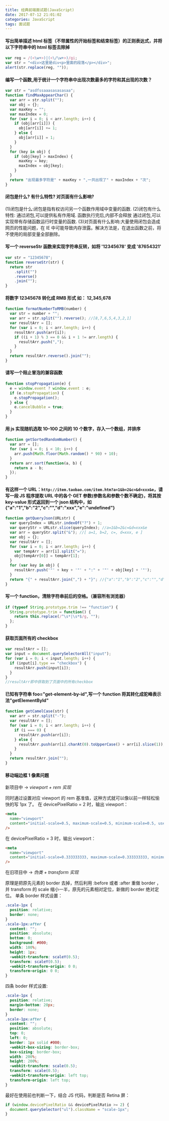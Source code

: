 ```yaml
---
title: 经典前端面试题(JavaScript)
date: 2017-07-12 21:01:02
categories: JavaScript
tags: 面试题
---
```


#### 写出简单描述 html 标签（不带属性的开始标签和结束标签）的正则表达式，并将以下字符串中的 html 标签去除掉

```js
var reg = /(<\w+>)|(<\/\w+>)/gi;
var str = "<div>这里是div<p>里面的段落</p></div>";
alert(str.replace(reg, ""));
```

<!--more-->

#### 编写一个函数,用于统计一个字符串中出现次数最多的字符和其出现的次数？

```js
var str = "asdfssaaasasasasaa";
function findMaxAppearChar() {
  var arr = str.split("");
  var obj = {};
  var maxKey = "";
  var maxIndex = 0;
  for (var i = 0; i < arr.length; i++) {
    if (obj[arr[i]]) {
      obj[arr[i]] += 1;
    } else {
      obj[arr[i]] = 1;
    }
  }
  for (key in obj) {
    if (obj[key] > maxIndex) {
      maxKey = key;
      maxIndex = obj[key];
    }
  }
  return "出现最多字符是" + maxKey + ",一共出现了" + maxIndex + "次";
}
```

#### 闭包是什么? 有什么特性? 对页面有什么影响?

(1)闭包是什么:闭包是指有权访问另一个函数作用域中变量的函数.
(2)闭包有什么特性:
通过闭包,可以提供私有作用域.
函数执行完后,内部不会释放
通过闭包,可以实现带有存储函数运行时变量的函数.
(3)对页面有什么影响:大量使用闭包会造成网页的性能问题，在 IE 中可能导致内存泄露。解决方法是，在退出函数之前，将不使用的局部变量全部删除。

#### 写一个 reverseStr 函数来实现字符串反转，如将 '12345678' 变成 '87654321'

```js
var str = "12345678";
function reverseStr(str) {
  return str
    .split("")
    .reverse()
    .join("");
}
```

#### 将数字 12345678 转化成 RMB 形式 如： 12,345,678

```js
function formatNumberToRMB(number) {
  var str = number + "";
  var arr = str.split("").reverse(); //[8,7,6,5,4,3,2,1]
  var resultArr = [];
  for (var i = 0; i < arr.length; i++) {
    resultArr.push(arr[i]);
    if ((i + 1) % 3 == 0 && i + 1 != arr.length) {
      resultArr.push(",");
    }
  }
  return resultArr.reverse().join("");
}
```

#### 请写一个阻止冒泡的兼容函数

```js
function stopPropagation(e) {
  e = window.event ? window.event : e;
  if (e.stopPropagation) {
    e.stopPropagation();
  } else {
    e.cancelBubble = true;
  }
}
```

#### 用 js 实现随机选取 10–100 之间的 10 个数字，存入一个数组，并排序

```js
function getSortedRandomNumber() {
  var arr = [];
  for (var i = 0; i < 10; i++) {
    arr.push(Math.floor(Math.random() * 90) + 10);
  }
  return arr.sort(function(a, b) {
    return a - b;
  });
}
```

#### 有这样一个 URL：`http://item.taobao.com/item.htm?a=1&b=2&c=&d=xxx&e`，请写一段 JS 程序提取 URL 中的各个 GET 参数(参数名和参数个数不确定)，将其按 key-value 形式返回到一个 json 结构中，如{"a":"1","b":"2","c":"","d":"xxx","e":"undefined"}

```js
function getQueryJson(URLstr) {
  var queryIndex = URLstr.indexOf("?") + 1;
  var queryStr = URLstr.slice(queryIndex); //a=1&b=2&c=&d=xxx&e
  var arr = queryStr.split("&"); //[ a=1, b=2, c=, d=xxx, e ]
  var obj = {};
  var resultArr = [];
  for (var i = 0; i < arr.length; i++) {
    var tempArr = arr[i].split("=");
    obj[tempArr[0]] = tempArr[1];
  }
  for (var key in obj) {
    resultArr.push('"' + key + '"' + ":" + '"' + obj[key] + '"');
  }
  return "{" + resultArr.join(",") + "}"; //{"a":"1","b":"2","c":"","d":"xxx","e":"undefined"}
}
```

#### 写一个 function，清除字符串前后的空格。（兼容所有浏览器）

```js
if (typeof String.prototype.trim !== "function") {
  String.prototype.trim = function() {
    return this.replace(/^\s*|\s*$/g, "");
  };
}
```

#### 获取页面所有的 checkbox

```js
var resultArr = [];
var input = document.querySelectorAll("input");
for (var i = 0; i < input.length; i++) {
  if (input[i].type == "checkbox") {
    resultArr.push(input[i]);
  }
}
//resultArr即中获取到了页面中的所有checkbox
```

#### 已知有字符串 foo="get-element-by-id",写一个 function 将其转化成驼峰表示法"getElementById"

```js
function getCamelCase(str) {
  var arr = str.split("-");
  var resultArr = [];
  for (var i = 0; i < arr.length; i++) {
    if (i === 0) {
      resultArr.push(arr[i]);
    } else {
      resultArr.push(arr[i].charAt(0).toUpperCase() + arr[i].slice(1));
    }
  }
  return resultArr.join("");
}
```

#### 移动端边框 1 像素问题

新项目中 -> _viewport + rem 实现_

同时通过设置对应 viewport 的 rem 基准值，这种方式就可以像以前一样轻松愉快的写 1px 了。
在 devicePixelRatio = 2 时，输出 viewport：

```html
<meta
  name="viewport"
  content="initial-scale=0.5, maximum-scale=0.5, minimum-scale=0.5, user-scalable=no"
/>
```

在 devicePixelRatio = 3 时，输出 viewport：

```html
<meta
  name="viewport"
  content="initial-scale=0.333333333, maximum-scale=0.333333333, minimum-scale=0.333333333, user-scalable=no"
/>
```

在旧项目中 -> _伪类 + transform 实现_

原理是把原先元素的 border 去掉，然后利用 :before 或者 :after 重做 border ，并 transform 的 scale 缩小一半，原先的元素相对定位，新做的 border 绝对定位。
单条 border 样式设置：

```css
.scale-1px {
  position: relative;
  border: none;
}
.scale-1px:after {
  content: "";
  position: absolute;
  bottom: 0;
  background: #000;
  width: 100%;
  height: 1px;
  -webkit-transform: scaleY(0.5);
  transform: scaleY(0.5);
  -webkit-transform-origin: 0 0;
  transform-origin: 0 0;
}
```

四条 boder 样式设置:

```css
.scale-1px {
  position: relative;
  margin-bottom: 20px;
  border: none;
}
.scale-1px:after {
  content: "";
  position: absolute;
  top: 0;
  left: 0;
  border: 1px solid #000;
  -webkit-box-sizing: border-box;
  box-sizing: border-box;
  width: 200%;
  height: 200%;
  -webkit-transform: scale(0.5);
  transform: scale(0.5);
  -webkit-transform-origin: left top;
  transform-origin: left top;
}
```

最好在使用前也判断一下，结合 JS 代码，判断是否 Retina 屏：

```js
if (window.devicePixelRatio && devicePixelRatio >= 2) {
  document.querySelector("ul").className = "scale-1px";
}
```
